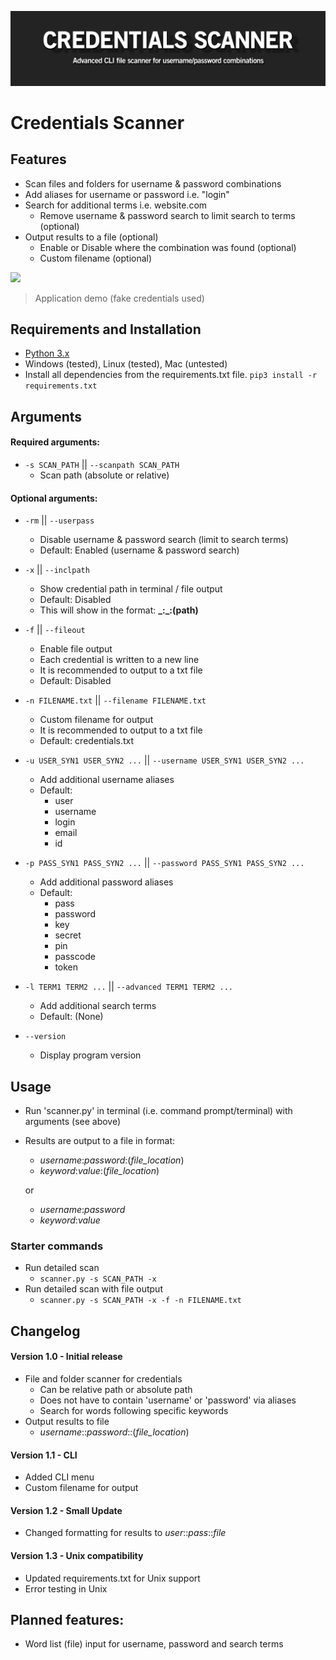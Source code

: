 ![](readme_files/Banner.png)

# Credentials Scanner

## Features
 - Scan files and folders for username & password combinations
 - Add aliases for username or password i.e. "login"
 - Search for additional terms i.e. website.com
    - Remove username & password search to limit search to terms (optional)
 - Output results to a file (optional)
    - Enable or Disable where the combination was found (optional)
    - Custom filename (optional)

![](readme_files/demo.gif)
> Application demo (fake credentials used)

## Requirements and Installation
 - [Python 3.x](https://www.python.org/)
 - Windows (tested), Linux (tested), Mac (untested)
 - Install all dependencies from the requirements.txt file. `pip3 install -r requirements.txt`

## Arguments
#### Required arguments:
  - `-s SCAN_PATH` || `--scanpath SCAN_PATH`
    - Scan path (absolute or relative)

#### Optional arguments:
  - `-rm` || `--userpass`
    - Disable username & password search (limit to search terms)
    - Default: Enabled (username & password search)
  
  
  - `-x` || `--inclpath`
    - Show credential path in terminal / file output
    - Default: Disabled
    - This will show in the format: **\_:\_:(path)**
  
  
  - `-f` || `--fileout`
    - Enable file output
    - Each credential is written to a new line
    - It is recommended to output to a txt file
    - Default: Disabled
    
    
  - `-n FILENAME.txt` || `--filename FILENAME.txt`
    - Custom filename for output
    - It is recommended to output to a txt file
    - Default: credentials.txt
  
  
  - `-u USER_SYN1 USER_SYN2 ...` || `--username USER_SYN1 USER_SYN2 ...`
    - Add additional username aliases
    - Default:
        - user
        - username
        - login
        - email
        - id
        
        
  - `-p PASS_SYN1 PASS_SYN2 ...` || `--password PASS_SYN1 PASS_SYN2 ...`
    - Add additional password aliases
    - Default:
        - pass
        - password
        - key
        - secret
        - pin
        - passcode
        - token
  
  
  - `-l TERM1 TERM2 ...` || `--advanced TERM1 TERM2 ...`
    - Add additional search terms
    - Default: (None)
  
  
  - `--version`
    - Display program version

## Usage
 - Run 'scanner.py' in terminal (i.e. command prompt/terminal) with arguments (see above)
 - Results are output to a file in format:
    - _username_:_password_:(_file_location_)
    - _keyword_:_value_:(_file_location_)
    
    or
    
    - _username_:_password_
    - _keyword_:_value_

### Starter commands
 - Run detailed scan
    - `scanner.py -s SCAN_PATH -x`
 - Run detailed scan with file output
    - `scanner.py -s SCAN_PATH -x -f -n FILENAME.txt`

## Changelog
#### Version 1.0 - Initial release
 - File and folder scanner for credentials
    - Can be relative path or absolute path
    - Does not have to contain 'username' or 'password' via aliases
    - Search for words following specific keywords
 - Output results to file
    - _username_::_password_::(_file_location_)
    
#### Version 1.1 - CLI 
 - Added CLI menu
 - Custom filename for output
 
#### Version 1.2 - Small Update
 - Changed formatting for results to _user_::_pass_::_file_
 
#### Version 1.3 - Unix compatibility
  - Updated requirements.txt for Unix support
  - Error testing in Unix

## Planned features:
 - Word list (file) input for username, password and search terms